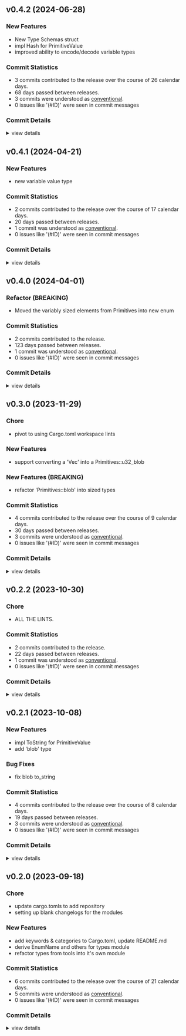


## v0.4.2 (2024-06-28)

### New Features

 - <csr-id-fe504a4675476e31bc550165b0d65c7872d82812/> New Type Schemas struct
 - <csr-id-cb5e5b1be16504b4e54a40b13701c36f439f1dd2/> impl Hash for PrimitiveValue
 - <csr-id-f0a4067befb8ad716a441244a22e4a0448ba69e0/> improved ability to encode/decode variable types

### Commit Statistics

<csr-read-only-do-not-edit/>

 - 3 commits contributed to the release over the course of 26 calendar days.
 - 68 days passed between releases.
 - 3 commits were understood as [conventional](https://www.conventionalcommits.org).
 - 0 issues like '(#ID)' were seen in commit messages

### Commit Details

<csr-read-only-do-not-edit/>

<details><summary>view details</summary>

 * **Uncategorized**
    - New Type Schemas struct ([`fe504a4`](https://github.com/spmadden/irox/commit/fe504a4675476e31bc550165b0d65c7872d82812))
    - Impl Hash for PrimitiveValue ([`cb5e5b1`](https://github.com/spmadden/irox/commit/cb5e5b1be16504b4e54a40b13701c36f439f1dd2))
    - Improved ability to encode/decode variable types ([`f0a4067`](https://github.com/spmadden/irox/commit/f0a4067befb8ad716a441244a22e4a0448ba69e0))
</details>

## v0.4.1 (2024-04-21)

### New Features

 - <csr-id-198a9e727016b05d6f6d3537035d8af80ac2073e/> new variable value type

### Commit Statistics

<csr-read-only-do-not-edit/>

 - 2 commits contributed to the release over the course of 17 calendar days.
 - 20 days passed between releases.
 - 1 commit was understood as [conventional](https://www.conventionalcommits.org).
 - 0 issues like '(#ID)' were seen in commit messages

### Commit Details

<csr-read-only-do-not-edit/>

<details><summary>view details</summary>

 * **Uncategorized**
    - Release irox-types v0.4.1 ([`071d012`](https://github.com/spmadden/irox/commit/071d0125b198ff9cfb28a0bdade122dda6fbe0f6))
    - New variable value type ([`198a9e7`](https://github.com/spmadden/irox/commit/198a9e727016b05d6f6d3537035d8af80ac2073e))
</details>

## v0.4.0 (2024-04-01)

<csr-id-4e8bd7e566d5eb0eda3e7a4e0992abcc05da389c/>

### Refactor (BREAKING)

 - <csr-id-4e8bd7e566d5eb0eda3e7a4e0992abcc05da389c/> Moved the variably sized elements from Primitives into new enum

### Commit Statistics

<csr-read-only-do-not-edit/>

 - 2 commits contributed to the release.
 - 123 days passed between releases.
 - 1 commit was understood as [conventional](https://www.conventionalcommits.org).
 - 0 issues like '(#ID)' were seen in commit messages

### Commit Details

<csr-read-only-do-not-edit/>

<details><summary>view details</summary>

 * **Uncategorized**
    - Release irox-types v0.4.0 ([`d81a518`](https://github.com/spmadden/irox/commit/d81a518812f731224867d9409c8140be47ec95ac))
    - Moved the variably sized elements from Primitives into new enum ([`4e8bd7e`](https://github.com/spmadden/irox/commit/4e8bd7e566d5eb0eda3e7a4e0992abcc05da389c))
</details>

## v0.3.0 (2023-11-29)

<csr-id-88ebfb5deea5508ca54f4aaab62f6fd5a36f531c/>

### Chore

 - <csr-id-88ebfb5deea5508ca54f4aaab62f6fd5a36f531c/> pivot to using Cargo.toml workspace lints

### New Features

 - <csr-id-6919741e9ff5ca0b599e80a84c701b2fdb80a6af/> support converting a 'Vec<u8>' into a Primitives::u32_blob

### New Features (BREAKING)

 - <csr-id-69dd29057e64e9313e95d7e3be7ec3b948f9c1a9/> refactor 'Primitives::blob' into sized types

### Commit Statistics

<csr-read-only-do-not-edit/>

 - 4 commits contributed to the release over the course of 9 calendar days.
 - 30 days passed between releases.
 - 3 commits were understood as [conventional](https://www.conventionalcommits.org).
 - 0 issues like '(#ID)' were seen in commit messages

### Commit Details

<csr-read-only-do-not-edit/>

<details><summary>view details</summary>

 * **Uncategorized**
    - Release irox-types v0.3.0 ([`16dce5d`](https://github.com/spmadden/irox/commit/16dce5d78a0cde18db160731b536059e204877a1))
    - Pivot to using Cargo.toml workspace lints ([`88ebfb5`](https://github.com/spmadden/irox/commit/88ebfb5deea5508ca54f4aaab62f6fd5a36f531c))
    - Support converting a 'Vec<u8>' into a Primitives::u32_blob ([`6919741`](https://github.com/spmadden/irox/commit/6919741e9ff5ca0b599e80a84c701b2fdb80a6af))
    - Refactor 'Primitives::blob' into sized types ([`69dd290`](https://github.com/spmadden/irox/commit/69dd29057e64e9313e95d7e3be7ec3b948f9c1a9))
</details>

## v0.2.2 (2023-10-30)

<csr-id-645afe2dca3b6f200aa6a8ed73c157316d30943c/>

### Chore

 - <csr-id-645afe2dca3b6f200aa6a8ed73c157316d30943c/> ALL THE LINTS.

### Commit Statistics

<csr-read-only-do-not-edit/>

 - 2 commits contributed to the release.
 - 22 days passed between releases.
 - 1 commit was understood as [conventional](https://www.conventionalcommits.org).
 - 0 issues like '(#ID)' were seen in commit messages

### Commit Details

<csr-read-only-do-not-edit/>

<details><summary>view details</summary>

 * **Uncategorized**
    - Release irox-types v0.2.2 ([`9776f77`](https://github.com/spmadden/irox/commit/9776f7787fb3cbdfe84d96d5e0c2360d59f64e57))
    - ALL THE LINTS. ([`645afe2`](https://github.com/spmadden/irox/commit/645afe2dca3b6f200aa6a8ed73c157316d30943c))
</details>

## v0.2.1 (2023-10-08)

### New Features

 - <csr-id-6d31e4a52e0fc72a70de4970e414b6980e670316/> impl ToString for PrimitiveValue
 - <csr-id-4e0bc913e685e2e7d02a6186b68282cb3aaaae2e/> add 'blob' type

### Bug Fixes

 - <csr-id-9f90435643db234a3c4403d56926f813ecbafce2/> fix blob to_string

### Commit Statistics

<csr-read-only-do-not-edit/>

 - 4 commits contributed to the release over the course of 8 calendar days.
 - 19 days passed between releases.
 - 3 commits were understood as [conventional](https://www.conventionalcommits.org).
 - 0 issues like '(#ID)' were seen in commit messages

### Commit Details

<csr-read-only-do-not-edit/>

<details><summary>view details</summary>

 * **Uncategorized**
    - Release irox-tools v0.2.1, irox-carto v0.2.1, irox-egui-extras v0.2.1, irox-gpx v0.1.0, irox-types v0.2.1, irox-structs_derive v0.2.1, irox-raymarine-sonar v0.1.0, irox-stats v0.2.1, irox-winlocation-api v0.1.1, irox v0.2.1 ([`68d770b`](https://github.com/spmadden/irox/commit/68d770bb78abe49bf30364ca17ddb6f7bfda05d9))
    - Fix blob to_string ([`9f90435`](https://github.com/spmadden/irox/commit/9f90435643db234a3c4403d56926f813ecbafce2))
    - Impl ToString for PrimitiveValue ([`6d31e4a`](https://github.com/spmadden/irox/commit/6d31e4a52e0fc72a70de4970e414b6980e670316))
    - Add 'blob' type ([`4e0bc91`](https://github.com/spmadden/irox/commit/4e0bc913e685e2e7d02a6186b68282cb3aaaae2e))
</details>

## v0.2.0 (2023-09-18)

<csr-id-80d2b88bdcb553faaeafc09673c31d7ebedafd19/>
<csr-id-1a365333397b02a5f911d0897c3bf0c80f6c2b80/>

### Chore

 - <csr-id-80d2b88bdcb553faaeafc09673c31d7ebedafd19/> update cargo.tomls to add repository
 - <csr-id-1a365333397b02a5f911d0897c3bf0c80f6c2b80/> setting up blank changelogs for the modules

### New Features

 - <csr-id-f8e9213f63cc0931a4d94cb3fc26ad1229d0d644/> add keywords & categories to Cargo.toml, update README.md
 - <csr-id-302da92cc76fb50c883bc9dd7fe29fcc5492183a/> derive EnumName and others for types module
 - <csr-id-ce70857680aa5243227f45db5ecbaee132b7ab68/> refactor types from tools into it's own module

### Commit Statistics

<csr-read-only-do-not-edit/>

 - 6 commits contributed to the release over the course of 21 calendar days.
 - 5 commits were understood as [conventional](https://www.conventionalcommits.org).
 - 0 issues like '(#ID)' were seen in commit messages

### Commit Details

<csr-read-only-do-not-edit/>

<details><summary>view details</summary>

 * **Uncategorized**
    - Release irox-enums_derive v0.2.0, irox-enums v0.2.0, irox-tools v0.2.0, irox-units v0.2.0, irox-carto v0.2.0, irox-csv v0.2.0, irox-egui-extras v0.2.0, irox-networking v0.2.0, irox-types v0.2.0, irox-influxdb_v1 v0.2.0, irox-structs_derive v0.2.0, irox-structs v0.2.0, irox-nmea0183 v0.1.0, irox-sirf v0.2.0, irox-stats v0.2.0, irox-winlocation-api v0.1.0, irox v0.2.0, safety bump 10 crates ([`6a72204`](https://github.com/spmadden/irox/commit/6a722046661ceef02a66c2067e2c5c15ce102e04))
    - Update cargo.tomls to add repository ([`80d2b88`](https://github.com/spmadden/irox/commit/80d2b88bdcb553faaeafc09673c31d7ebedafd19))
    - Setting up blank changelogs for the modules ([`1a36533`](https://github.com/spmadden/irox/commit/1a365333397b02a5f911d0897c3bf0c80f6c2b80))
    - Add keywords & categories to Cargo.toml, update README.md ([`f8e9213`](https://github.com/spmadden/irox/commit/f8e9213f63cc0931a4d94cb3fc26ad1229d0d644))
    - Derive EnumName and others for types module ([`302da92`](https://github.com/spmadden/irox/commit/302da92cc76fb50c883bc9dd7fe29fcc5492183a))
    - Refactor types from tools into it's own module ([`ce70857`](https://github.com/spmadden/irox/commit/ce70857680aa5243227f45db5ecbaee132b7ab68))
</details>

